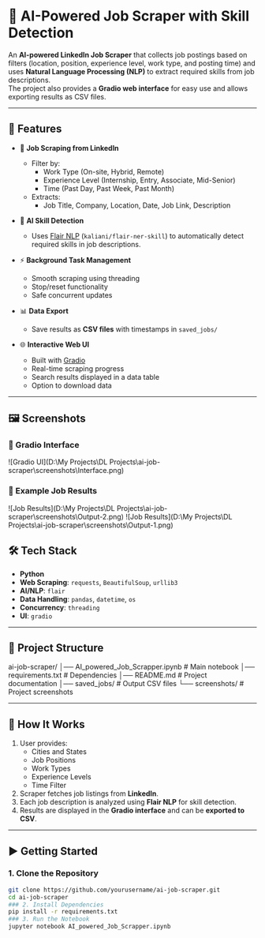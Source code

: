 # 🤖 AI-Powered Job Scraper with Skill Detection

An **AI-powered LinkedIn Job Scraper** that collects job postings based on filters (location, position, experience level, work type, and posting time) and uses **Natural Language Processing (NLP)** to extract required skills from job descriptions.  
The project also provides a **Gradio web interface** for easy use and allows exporting results as CSV files.

---

## 📌 Features
- 🔎 **Job Scraping from LinkedIn**
  - Filter by:
    - Work Type (On-site, Hybrid, Remote)
    - Experience Level (Internship, Entry, Associate, Mid-Senior)
    - Time (Past Day, Past Week, Past Month)
  - Extracts:
    - Job Title, Company, Location, Date, Job Link, Description

- 🧠 **AI Skill Detection**
  - Uses [Flair NLP](https://github.com/flairNLP/flair) (`kaliani/flair-ner-skill`) to automatically detect required skills in job descriptions.

- ⚡ **Background Task Management**
  - Smooth scraping using threading  
  - Stop/reset functionality  
  - Safe concurrent updates  

- 📊 **Data Export**
  - Save results as **CSV files** with timestamps in `saved_jobs/`

- 🌐 **Interactive Web UI**
  - Built with [Gradio](https://gradio.app/)  
  - Real-time scraping progress  
  - Search results displayed in a data table  
  - Option to download data  

---
## 🖼️ Screenshots

### 🔹 Gradio Interface
![Gradio UI](D:\My Projects\DL Projects\ai-job-scraper\screenshots\Interface.png)

### 🔹 Example Job Results
![Job Results](D:\My Projects\DL Projects\ai-job-scraper\screenshots\Output-2.png)
![Job Results](D:\My Projects\DL Projects\ai-job-scraper\screenshots\Output-1.png)


## 🛠️ Tech Stack
- **Python**
- **Web Scraping**: `requests`, `BeautifulSoup`, `urllib3`
- **AI/NLP**: `flair`
- **Data Handling**: `pandas`, `datetime`, `os`
- **Concurrency**: `threading`
- **UI**: `gradio`

---

## 📂 Project Structure
ai-job-scraper/
│── AI_powered_Job_Scrapper.ipynb   # Main notebook
│── requirements.txt                # Dependencies
│── README.md                       # Project documentation
│── saved_jobs/                     # Output CSV files
└── screenshots/                    # Project screenshots



---

## 🚀 How It Works
1. User provides:
   - Cities and States
   - Job Positions
   - Work Types
   - Experience Levels
   - Time Filter
2. Scraper fetches job listings from **LinkedIn**.
3. Each job description is analyzed using **Flair NLP** for skill detection.
4. Results are displayed in the **Gradio interface** and can be **exported to CSV**.

---

## ▶️ Getting Started

### 1. Clone the Repository
```bash
git clone https://github.com/yourusername/ai-job-scraper.git
cd ai-job-scraper
### 2. Install Dependencies
pip install -r requirements.txt
### 3. Run the Notebook
jupyter notebook AI_powered_Job_Scrapper.ipynb
